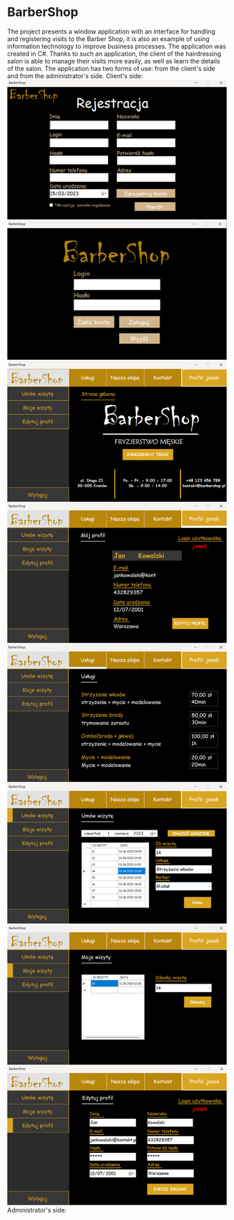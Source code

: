 # BarberShop
The project presents a window application with an interface for handling and registering visits to the Barber Shop, it is also an example of using information technology to improve business processes. The application was created in C#. Thanks to such an application, the client of the hairdressing salon is able to manage their visits more easily, as well as learn the details of the salon. The application has two forms of use: from the client's side and from the administrator's side.
Client's side:
![Register Page](https://github.com/karoldziadkowiec/BarberShop/blob/master/photos/1.png)
![Login Page](https://github.com/karoldziadkowiec/BarberShop/blob/master/photos/2.png)
![Main Page](https://github.com/karoldziadkowiec/BarberShop/blob/master/photos/3.png)
![My Profile Page](https://github.com/karoldziadkowiec/BarberShop/blob/master/photos/4.png)
![Services Page](https://github.com/karoldziadkowiec/BarberShop/blob/master/photos/5.png)
![Create Visit Page](https://github.com/karoldziadkowiec/BarberShop/blob/master/photos/6.png)
![My visits Page](https://github.com/karoldziadkowiec/BarberShop/blob/master/photos/7.png)
![Edit Profile Page](https://github.com/karoldziadkowiec/BarberShop/blob/master/photos/8.png)
Administrator's side:
